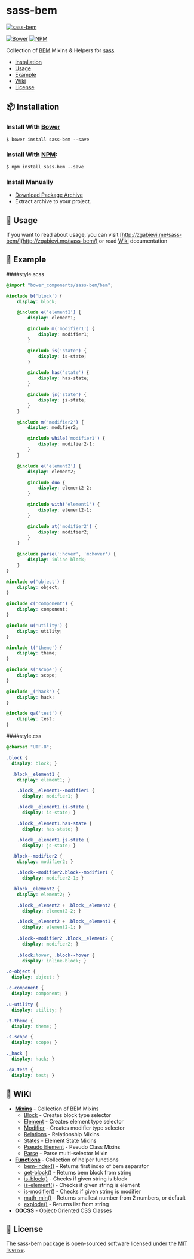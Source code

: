 # sass-bem

[![sass-bem](http://s24.postimg.org/bxl0j4bbl/sass_bem.png)](https://github.com/zgabievi/sass-bem/)

[![Bower](https://img.shields.io/bower/v/zgabievi/sass-bem.svg?style=flat-square)](http://bower.io/search/?q=sass-bem)
[![NPM](https://img.shields.io/npm/v/sass-bem.svg?style=flat-square)](https://www.npmjs.com/package/sass-bem)

Collection of [BEM](https://en.bem.info/) Mixins &amp; Helpers for [sass](http://sass-lang.com/)

+ [Installation](#installation)
+ [Usage](#usage)
+ [Example](#example)
+ [Wiki](#wiki)
+ [License](#license)

## :package: Installation
### Install With [Bower](http://bower.io/search/?q=sass-bem)
```
$ bower install sass-bem --save
```

### Install With [NPM](https://www.npmjs.com/package/sass-bem):
```
$ npm install sass-bem --save
```

### Install Manually
- [Download Package Archive](https://github.com/zgabievi/sass-bem/archive/master.zip)
- Extract archive to your project.

## :memo: Usage

If you want to read about usage, you can visit [http://zgabievi.me/sass-bem/](http://zgabievi.me/sass-bem/) or read [Wiki](#wiki) documentation

## :dart: Example

####style.scss

```scss
@import "bower_components/sass-bem/bem";

@include b('block') {
	display: block;

	@include e('element1') {
		display: element1;

		@include m('modifier1') {
			display: modifier1;
		}

		@include is('state') {
			display: is-state;
		}

		@include has('state') {
			display: has-state;
		}

		@include js('state') {
			display: js-state;
		}
	}

	@include m('modifier2') {
		display: modifier2;

		@include while('modifier1') {
			display: modifier2-1;
		}
	}

	@include e('element2') {
		display: element2;

		@include duo {
			display: element2-2;
		}

		@include with('element1') {
			display: element2-1;
		}

		@include at('modifier2') {
			display: modifier2;
		}
	}
	
	@include parse(':hover', 'm:hover') {
		display: inline-block;
	}
}

@include o('object') {
	display: object;
}

@include c('component') {
	display: component;
}

@include u('utility') {
	display: utility;
}

@include t('theme') {
	display: theme;
}

@include s('scope') {
	display: scope;
}

@include _('hack') {
	display: hack;
}

@include qa('test') {
	display: test;
}
```

####style.css

```css
@charset "UTF-8";

.block {
  display: block; }

  .block__element1 {
    display: element1; }

    .block__element1--modifier1 {
      display: modifier1; }

    .block__element1.is-state {
      display: is-state; }

    .block__element1.has-state {
      display: has-state; }

    .block__element1.js-state {
      display: js-state; }

  .block--modifier2 {
    display: modifier2; }

    .block--modifier2.block--modifier1 {
      display: modifier2-1; }

  .block__element2 {
    display: element2; }

    .block__element2 + .block__element2 {
      display: element2-2; }

    .block__element2 + .block__element1 {
      display: element2-1; }
      
    .block--modifier2 .block__element2 {
      display: modifier2; }
      
    .block:hover, .block--hover {
      display: inline-block; }

.o-object {
  display: object; }

.c-component {
  display: component; }

.u-utility {
  display: utility; }

.t-theme {
  display: theme; }

.s-scope {
  display: scope; }

._hack {
  display: hack; }

.qa-test {
  display: test; }
```

## :book: WiKi

+ [**Mixins**](https://github.com/zgabievi/sass-bem/wiki/Mixins) - Collection of BEM Mixins
	- [Block](https://github.com/zgabievi/sass-bem/wiki/Mixins#block-mixin) - Creates block type selector
	- [Element](https://github.com/zgabievi/sass-bem/wiki/Mixins#element-mixin) - Creates element type selector
	- [Modifier](https://github.com/zgabievi/sass-bem/wiki/Mixins#modifier-mixin) - Creates modifier type selector
	- [Relations](https://github.com/zgabievi/sass-bem/wiki/Mixins#relations) - Relationship Mixins
	- [States](https://github.com/zgabievi/sass-bem/wiki/Mixins#states) - Element State Mixins
	- [Pseudo Element](https://github.com/zgabievi/sass-bem/wiki/Mixins#pseudo-elements) - Pseudo Class Mixins
	- [Parse](https://github.com/zgabievi/sass-bem/wiki/Mixins#parse) - Parse multi-selector Mixin
+ [**Functions**](https://github.com/zgabievi/sass-bem/wiki/Functions) - Collection of helper functions
	- [bem-index()](https://github.com/zgabievi/sass-bem/wiki/Functions#bem-index) - Returns first index of bem separator
	- [get-block()](https://github.com/zgabievi/sass-bem/wiki/Functions#get-block) - Returns bem block from string
	- [is-block()](https://github.com/zgabievi/sass-bem/wiki/Functions#is-block) - Checks if given string is block
	- [is-element()](https://github.com/zgabievi/sass-bem/wiki/Functions#is-element) - Checks if given string is element
	- [is-modifier()](https://github.com/zgabievi/sass-bem/wiki/Functions#is-modifier) - Checks if given string is modifier
	- [math-min()](https://github.com/zgabievi/sass-bem/wiki/Functions#math-min) - Returns smallest number from 2 numbers, or default
	- [explode()](https://github.com/zgabievi/sass-bem/wiki/Functions#explode) - Returns list from string
+ [**OOCSS**](https://github.com/zgabievi/sass-bem/wiki/OOCSS) - Object-Oriented CSS Classes

## :page_facing_up: License
The sass-bem package is open-sourced software licensed under the [MIT license](http://opensource.org/licenses/MIT).
